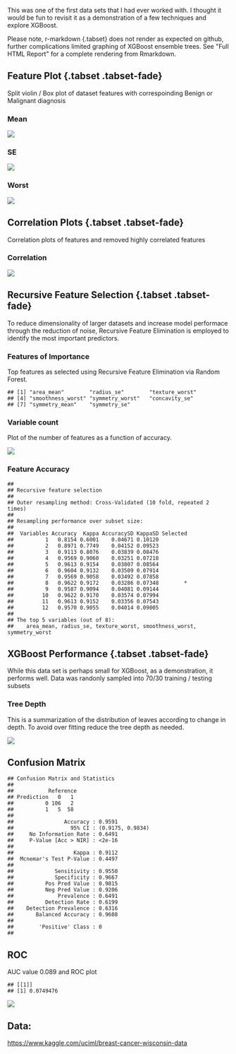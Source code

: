 
This was one of the first data sets that I had ever worked with. I thought it would be fun to revisit it as a demonstration of a few techniques and explore XGBoost. 

Please note, r-markdown {.tabset} does not render as expected on github, further complications limited graphing of XGBoost ensemble trees. See "Full HTML Report" for a complete rendering from Rmarkdown.










## Feature Plot {.tabset .tabset-fade}
Split violin / Box plot of dataset features with correspoinding Benign or Malignant diagnosis

### Mean 

![](XGBoost-Example-WBCD_Git_files/figure-html/unnamed-chunk-3-1.png)<!-- -->

### SE

![](XGBoost-Example-WBCD_Git_files/figure-html/unnamed-chunk-4-1.png)<!-- -->

### Worst 

![](XGBoost-Example-WBCD_Git_files/figure-html/unnamed-chunk-5-1.png)<!-- -->


                                                      
                                                      
## **Correlation Plots** {.tabset .tabset-fade}
Correlation plots of features and removed highly correlated features

### Correlation 

![](XGBoost-Example-WBCD_Git_files/figure-html/unnamed-chunk-7-1.png)<!-- -->






                                                      
## **Recursive Feature Selection** {.tabset .tabset-fade}

To reduce dimensionality of larger datasets and increase model performace through the reduction of noise, Recursive Feature Elimination is employed to identify the most important predictors.  

### Features of Importance

Top features as selected using Recursive Feature Elimination via Random Forest.


```
## [1] "area_mean"        "radius_se"        "texture_worst"   
## [4] "smoothness_worst" "symmetry_worst"   "concavity_se"    
## [7] "symmetry_mean"    "symmetry_se"
```

### Variable count

Plot of the number of features as a function of accuracy. 

![](XGBoost-Example-WBCD_Git_files/figure-html/unnamed-chunk-11-1.png)<!-- -->

### Feature Accuracy


```
## 
## Recursive feature selection
## 
## Outer resampling method: Cross-Validated (10 fold, repeated 2 times) 
## 
## Resampling performance over subset size:
## 
##  Variables Accuracy  Kappa AccuracySD KappaSD Selected
##          1   0.8154 0.6001    0.04671 0.10120         
##          2   0.8971 0.7749    0.04152 0.09523         
##          3   0.9113 0.8076    0.03839 0.08476         
##          4   0.9569 0.9060    0.03251 0.07218         
##          5   0.9613 0.9154    0.03807 0.08564         
##          6   0.9604 0.9132    0.03509 0.07914         
##          7   0.9569 0.9058    0.03492 0.07858         
##          8   0.9622 0.9172    0.03286 0.07348        *
##          9   0.9587 0.9094    0.04081 0.09144         
##         10   0.9622 0.9170    0.03574 0.07994         
##         11   0.9613 0.9152    0.03356 0.07543         
##         12   0.9570 0.9055    0.04014 0.09005         
## 
## The top 5 variables (out of 8):
##    area_mean, radius_se, texture_worst, smoothness_worst, symmetry_worst
```





## **XGBoost Performance** {.tabset .tabset-fade}

While this data set is perhaps small for XGBoost, as a demonstration, it performs well. Data was randonly sampled into 70/30 training / testing subsets

### Tree Depth

This is a summarization of the distribution of leaves according to change in depth. To avoid over fitting reduce the tree depth as needed. 

![](XGBoost-Example-WBCD_Git_files/figure-html/unnamed-chunk-14-1.png)<!-- -->



## **Confusion Matrix**




```
## Confusion Matrix and Statistics
## 
##           Reference
## Prediction   0   1
##          0 106   2
##          1   5  58
##                                           
##                Accuracy : 0.9591          
##                  95% CI : (0.9175, 0.9834)
##     No Information Rate : 0.6491          
##     P-Value [Acc > NIR] : <2e-16          
##                                           
##                   Kappa : 0.9112          
##  Mcnemar's Test P-Value : 0.4497          
##                                           
##             Sensitivity : 0.9550          
##             Specificity : 0.9667          
##          Pos Pred Value : 0.9815          
##          Neg Pred Value : 0.9206          
##              Prevalence : 0.6491          
##          Detection Rate : 0.6199          
##    Detection Prevalence : 0.6316          
##       Balanced Accuracy : 0.9608          
##                                           
##        'Positive' Class : 0               
## 
```




## **ROC**

AUC value 0.089 and ROC plot 


```
## [[1]]
## [1] 0.0749476
```

![](XGBoost-Example-WBCD_Git_files/figure-html/unnamed-chunk-18-1.png)<!-- -->


## Data: 
https://www.kaggle.com/uciml/breast-cancer-wisconsin-data









